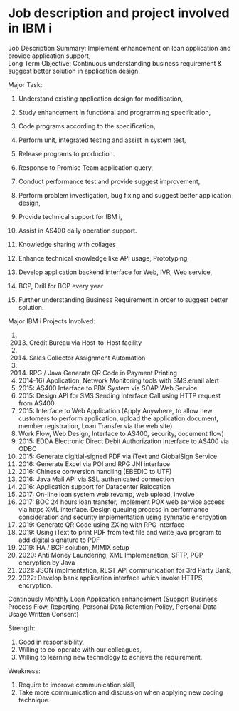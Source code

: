 # Job description and project involved in IBM i  

Job Description Summary: Implement enhancement on loan application and provide application support,  
Long Term Objective: Continuous understanding business requirement & suggest better solution in application design.  

Major Task:
1) Understand existing application design for modification,
2) Study enhancement in functional and programming specification,
3) Code programs according to the specification,  
4) Perform unit, integrated testing and assist in system test,  
5) Release programs to production.  

6) Response to Promise Team application query,  
7) Conduct performance test and provide suggest improvement,  
8) Perform problem investigation, bug fixing and suggest better application design,  
9) Provide technical support for IBM i,  
10) Assist in AS400 daily operation support.  
11) Knowledge sharing with collages

12) Enhance technical knowledge like API usage, Prototyping,  
13) Develop application backend interface for Web, IVR, Web service,
14) BCP, Drill for BCP every year

14) Further understanding Business Requirement in order to suggest better solution.  

Major IBM i Projects Involved:
1. 2013. Credit Bureau via Host-to-Host facility
2. 2014. Sales Collector Assignment Automation
3. 2014. RPG / Java Generate QR Code in Payment Printing
4. 2014-16) Application, Network Monitoring tools with SMS.email alert
5. 2015: AS400 Interface to PBX System via SOAP Web Service
6. 2015: Design API for SMS Sending Interface Call using HTTP request from AS400
7. 2015: Interface to Web Application (Apply Anywhere, to allow new customers to perform application, upload the application document, member registration, Loan Transfer via the web site)
8. Work Flow, Web Design, Interface to AS400, security, document flow)
9. 2015: EDDA Electronic Direct Debit Authorization interface to AS400 via ODBC
10. 2015: Generate digitial-signed PDF via iText and GlobalSign Service
11. 2016: Generate Excel via POI and RPG JNI interface
12. 2016: Chinese conversion handling (EBEDIC to UTF)
13. 2016: Java Mail API via SSL authenicated connection
14. 2016: Application support for Datacenter Relocation
15. 2017: On-line loan system web revamp, web upload, involve 
16. 2017: BOC 24 hours loan transfer, implement POX web service access via https XML interface. Design queuing process in performance consideration and security implementation using symnatic encrpyption
17. 2019: Generate QR Code using ZXing with RPG Interface
18. 2019: Using iText to print PDF from text file and write java program to add digital signature to PDF
19. 2019: HA / BCP solution, MIMIX setup
20. 2020: Anti Money Laundering, XML Implemenation, SFTP, PGP encryption by Java
21. 2021: JSON implmentation, REST API communication for 3rd Party Bank, 
22. 2022: Develop bank application interface which invoke HTTPS, encryption.

Continously Monthly Loan Application enhancement (Support Business Process Flow, Reporting, Personal Data Retention Policy, Personal Data Usage Written Consent)

Strength: 
1) Good in responsibility,  
2) Willing to co-operate with our colleagues,  
3) Willing to learning new technology to achieve the requirement.  

Weakness:
1) Require to improve communication skill,  
2) Take more communication and discussion when applying new coding technique.  
